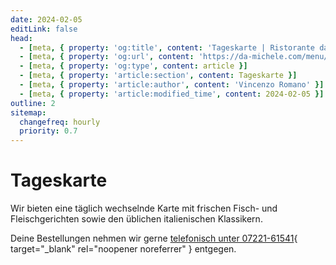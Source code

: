 ```yaml
---
date: 2024-02-05
editLink: false
head:
  - [meta, { property: 'og:title', content: 'Tageskarte | Ristorante da Michele, Baden-Baden' }]
  - [meta, { property: 'og:url', content: 'https://da-michele.com/menu/' }]
  - [meta, { property: 'og:type', content: article }]
  - [meta, { property: 'article:section', content: Tageskarte }]
  - [meta, { property: 'article:author', content: 'Vincenzo Romano' }]
  - [meta, { property: 'article:modified_time', content: 2024-02-05 }]
outline: 2
sitemap:
  changefreq: hourly
  priority: 0.7
---
```


# Tageskarte

Wir bieten eine täglich wechselnde Karte mit frischen Fisch- und Fleischgerichten sowie den üblichen italienischen Klassikern.

Deine Bestellungen nehmen wir gerne [telefonisch unter 07221-61541](tel:+49722161541){ target="_blank" rel="noopener noreferrer" } entgegen.

<MenuItems />

